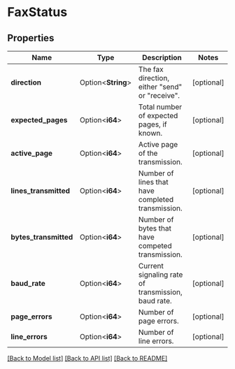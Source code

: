 # FaxStatus

## Properties

Name | Type | Description | Notes
------------ | ------------- | ------------- | -------------
**direction** | Option<**String**> | The fax direction, either \"send\" or \"receive\". | [optional]
**expected_pages** | Option<**i64**> | Total number of expected pages, if known. | [optional]
**active_page** | Option<**i64**> | Active page of the transmission. | [optional]
**lines_transmitted** | Option<**i64**> | Number of lines that have completed transmission. | [optional]
**bytes_transmitted** | Option<**i64**> | Number of bytes that have competed transmission. | [optional]
**baud_rate** | Option<**i64**> | Current signaling rate of transmission, baud rate. | [optional]
**page_errors** | Option<**i64**> | Number of page errors. | [optional]
**line_errors** | Option<**i64**> | Number of line errors. | [optional]

[[Back to Model list]](../README.md#documentation-for-models) [[Back to API list]](../README.md#documentation-for-api-endpoints) [[Back to README]](../README.md)


